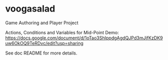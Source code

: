 # voogasalad

Game Authoring and Player Project

Actions, Conditions and Variables for Mid-Point Demo:
https://docs.google.com/document/d/1oTao3ShIppdgAgdQJPd3mJjfKzDK9uw6OkOQ9TeRDvc/edit?usp=sharing

See doc README for more details.
